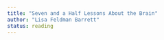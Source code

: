 ```yaml
---
title: "Seven and a Half Lessons About the Brain"
author: "Lisa Feldman Barrett"
status: reading
---
```

